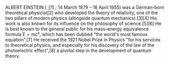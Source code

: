 ALBERT EINSTEIN ( ;[1] ; 14 March 1879 – 18 April 1955) was a German-born theoretical physicist[2] who developed the theory of relativity, one of the two pillars of modern physics (alongside quantum mechanics).[3][4] His work is also known for its influence on the philosophy of science.[5][6] He is best known to the general public for his mass–energy equivalence formula E = mc², which has been dubbed "the world's most famous equation".[7] He received the 1921 Nobel Prize in Physics "for his services to theoretical physics, and especially for his discovery of the law of the photoelectric effect",[8] a pivotal step in the development of quantum theory.
